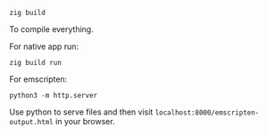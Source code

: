 ```
zig build
```

To compile everything.

For native app run:

```
zig build run
```

For emscripten:

```
python3 -m http.server
```

Use python to serve files and then visit `localhost:8000/emscripten-output.html` in your browser.
